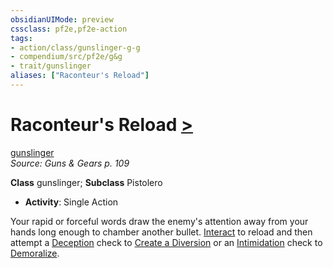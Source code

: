 ```yaml
---
obsidianUIMode: preview
cssclass: pf2e,pf2e-action
tags:
- action/class/gunslinger-g-g
- compendium/src/pf2e/g&g
- trait/gunslinger
aliases: ["Raconteur's Reload"]
---
```

# Raconteur's Reload [>](/rules/core-rulebook/chapter-9-playing-the-game.md#Actions "Single Action")
[gunslinger](/rules/traits/gunslinger-g-g.md)  
*Source: Guns & Gears p. 109*  

**Class** gunslinger; **Subclass** Pistolero
- **Activity**: Single Action

Your rapid or forceful words draw the enemy's attention away from your hands long enough to chamber another bullet. [Interact](/rules/actions/interact.md) to reload and then attempt a [Deception](/compendium/skills.md#Deception) check to [Create a Diversion](/rules/actions/create-a-diversion.md) or an [Intimidation](/compendium/skills.md#Intimidation) check to [Demoralize](/rules/actions/demoralize.md).